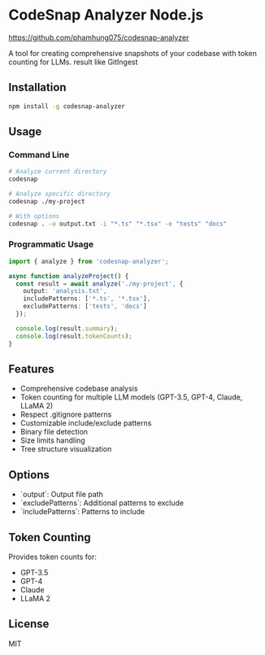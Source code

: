 # CodeSnap Analyzer Node.js
https://github.com/phamhung075/codesnap-analyzer

A tool for creating comprehensive snapshots of your codebase with token counting for LLMs.
result like GitIngest
## Installation

```bash
npm install -g codesnap-analyzer
```

## Usage

### Command Line

```bash
# Analyze current directory
codesnap

# Analyze specific directory
codesnap ./my-project

# With options
codesnap . -o output.txt -i "*.ts" "*.tsx" -e "tests" "docs"
```

### Programmatic Usage

```typescript
import { analyze } from 'codesnap-analyzer';

async function analyzeProject() {
  const result = await analyze('./my-project', {
    output: 'analysis.txt',
    includePatterns: ['*.ts', '*.tsx'],
    excludePatterns: ['tests', 'docs']
  });

  console.log(result.summary);
  console.log(result.tokenCounts);
}
```

## Features

- Comprehensive codebase analysis
- Token counting for multiple LLM models (GPT-3.5, GPT-4, Claude, LLaMA 2)
- Respect .gitignore patterns
- Customizable include/exclude patterns
- Binary file detection
- Size limits handling
- Tree structure visualization

## Options

- \`output\`: Output file path
- \`excludePatterns\`: Additional patterns to exclude
- \`includePatterns\`: Patterns to include

## Token Counting

Provides token counts for:
- GPT-3.5
- GPT-4
- Claude
- LLaMA 2

## License

MIT
